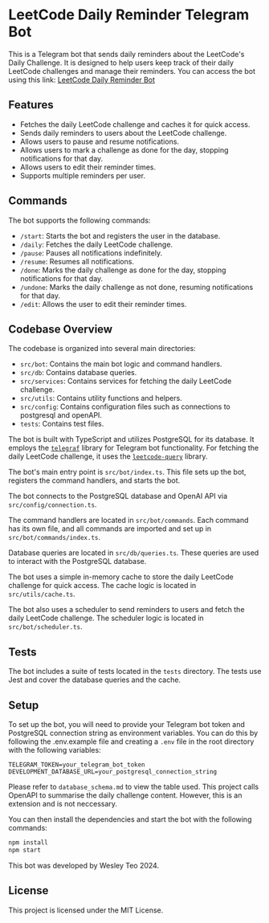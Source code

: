 # LeetCode Daily Reminder Telegram Bot

This is a Telegram bot that sends daily reminders about the LeetCode's Daily Challenge. It is designed to help users keep track of their daily LeetCode challenges and manage their reminders.
You can access the bot using this link: [LeetCode Daily Reminder Bot](https://t.me/leetcode_daily_reminder_bot)

## Features

- Fetches the daily LeetCode challenge and caches it for quick access.
- Sends daily reminders to users about the LeetCode challenge.
- Allows users to pause and resume notifications.
- Allows users to mark a challenge as done for the day, stopping notifications for that day.
- Allows users to edit their reminder times.
- Supports multiple reminders per user.

## Commands

The bot supports the following commands:

- `/start`: Starts the bot and registers the user in the database.
- `/daily`: Fetches the daily LeetCode challenge.
- `/pause`: Pauses all notifications indefinitely.
- `/resume`: Resumes all notifications.
- `/done`: Marks the daily challenge as done for the day, stopping notifications for that day.
- `/undone`: Marks the daily challenge as not done, resuming notifications for that day.
- `/edit`: Allows the user to edit their reminder times.

## Codebase Overview

The codebase is organized into several main directories:

- `src/bot`: Contains the main bot logic and command handlers.
- `src/db`: Contains database queries.
- `src/services`: Contains services for fetching the daily LeetCode challenge.
- `src/utils`: Contains utility functions and helpers.
- `src/config`: Contains configuration files such as connections to postgresql and openAPI.
- `tests`: Contains test files.

The bot is built with TypeScript and utilizes PostgreSQL for its database. It employs the [`telegraf`](https://www.npmjs.com/package/telegraf) library for Telegram bot functionality. For fetching the daily LeetCode challenge, it uses the [`leetcode-query`](https://www.npmjs.com/package/leetcode-query) library.

The bot's main entry point is `src/bot/index.ts`. This file sets up the bot, registers the command handlers, and starts the bot.

The bot connects to the PostgreSQL database and OpenAI API via `src/config/connection.ts`.

The command handlers are located in `src/bot/commands`. Each command has its own file, and all commands are imported and set up in `src/bot/commands/index.ts`.

Database queries are located in `src/db/queries.ts`. These queries are used to interact with the PostgreSQL database.

The bot uses a simple in-memory cache to store the daily LeetCode challenge for quick access. The cache logic is located in `src/utils/cache.ts`.

The bot also uses a scheduler to send reminders to users and fetch the daily LeetCode challenge. The scheduler logic is located in `src/bot/scheduler.ts`.

## Tests

The bot includes a suite of tests located in the `tests` directory. The tests use Jest and cover the database queries and the cache.

## Setup

To set up the bot, you will need to provide your Telegram bot token and PostgreSQL connection string as environment variables. You can do this by following the .env.example file and creating a `.env` file in the root directory with the following variables:

```
TELEGRAM_TOKEN=your_telegram_bot_token
DEVELOPMENT_DATABASE_URL=your_postgresql_connection_string
```

Please refer to `database_schema.md` to view the table used. This project calls OpenAPI to summarise the daily challenge content. However, this is an extension and is not neccessary.

You can then install the dependencies and start the bot with the following commands:

```bash
npm install
npm start
```

This bot was developed by Wesley Teo 2024.

## License

This project is licensed under the MIT License.
